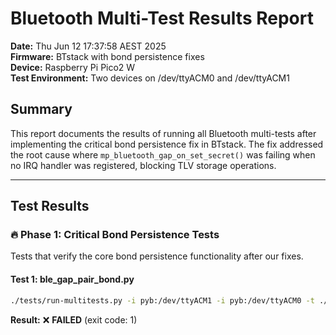 # Bluetooth Multi-Test Results Report

**Date:** Thu Jun 12 17:37:58 AEST 2025  
**Firmware:** BTstack with bond persistence fixes  
**Device:** Raspberry Pi Pico2 W  
**Test Environment:** Two devices on /dev/ttyACM0 and /dev/ttyACM1  

## Summary

This report documents the results of running all Bluetooth multi-tests after implementing the critical bond persistence fix in BTstack. The fix addressed the root cause where `mp_bluetooth_gap_on_set_secret()` was failing when no IRQ handler was registered, blocking TLV storage operations.

---

## Test Results


### 🔥 Phase 1: Critical Bond Persistence Tests

Tests that verify the core bond persistence functionality after our fixes.


#### Test 1: ble_gap_pair_bond.py

```bash
./tests/run-multitests.py -i pyb:/dev/ttyACM1 -i pyb:/dev/ttyACM0 -t ./tests/multi_bluetooth/ble_gap_pair_bond.py
```

**Result:** ❌ **FAILED** (exit code: 1)
